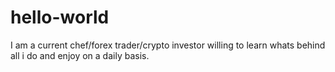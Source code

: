 # hello-world
I am a current chef/forex trader/crypto investor willing to learn whats behind all i do and enjoy on a daily basis.
